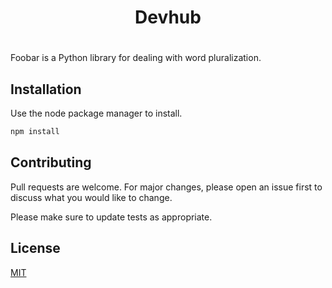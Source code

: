 <h1 align="center">
  <span color="#275FB3">Dev</span><span color="#444444">hub</span>
</h1>

#

Foobar is a Python library for dealing with word pluralization.

## Installation

Use the node package manager to install.

```bash
npm install
```

## Contributing

Pull requests are welcome. For major changes, please open an issue first
to discuss what you would like to change.

Please make sure to update tests as appropriate.

## License

[MIT](https://choosealicense.com/licenses/mit/)
